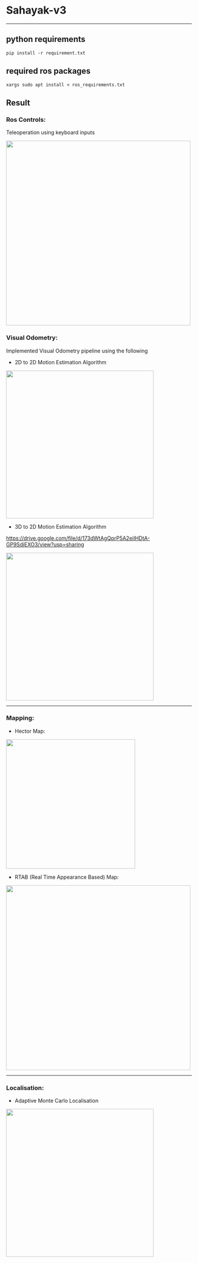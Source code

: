 # Sahayak-v3
---
## python requirements
``` shell
pip install -r requirement.txt
```
## required ros packages
``` shell
xargs sudo apt install < ros_requirements.txt
```

## Result
### Ros Controls:
Teleoperation using keyboard inputs

<img src="https://user-images.githubusercontent.com/64685403/121785722-15dbcc00-cbd9-11eb-86ee-6b86179110eb.gif" width="500">


### Visual Odometry:
Implemented Visual Odometry pipeline using the following 
* 2D to 2D Motion Estimation Algorithm

<img src="https://user-images.githubusercontent.com/64685403/121784729-37d25000-cbd3-11eb-9314-2a5fbb041a9a.png" width="400">

* 3D to 2D Motion Estimation Algorithm

https://drive.google.com/file/d/173dWtAgQprP5A2eiIHDtA-GP9SdjEXO3/view?usp=sharing

<img src="https://user-images.githubusercontent.com/64685403/121784831-e4accd00-cbd3-11eb-8202-94722c2689f7.png" width="400">

---
### Mapping:
* Hector Map:

<img src="https://user-images.githubusercontent.com/64685403/121784874-276ea500-cbd4-11eb-948d-58333b687bce.png" width="350">

* RTAB (Real Time Appearance Based) Map:
<img src="https://user-images.githubusercontent.com/64797216/121785126-98628c80-cbd5-11eb-9d54-c349228d4ee7.gif" width="500">

---

### Localisation:
* Adaptive Monte Carlo Localisation

<img src="https://user-images.githubusercontent.com/64797216/121785195-0018d780-cbd6-11eb-92a2-a9bef45cd543.png" width="400">

